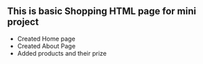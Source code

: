## This is basic Shopping HTML page for mini project

  - Created Home page
  - Created About Page
  - Added products and their prize
  

